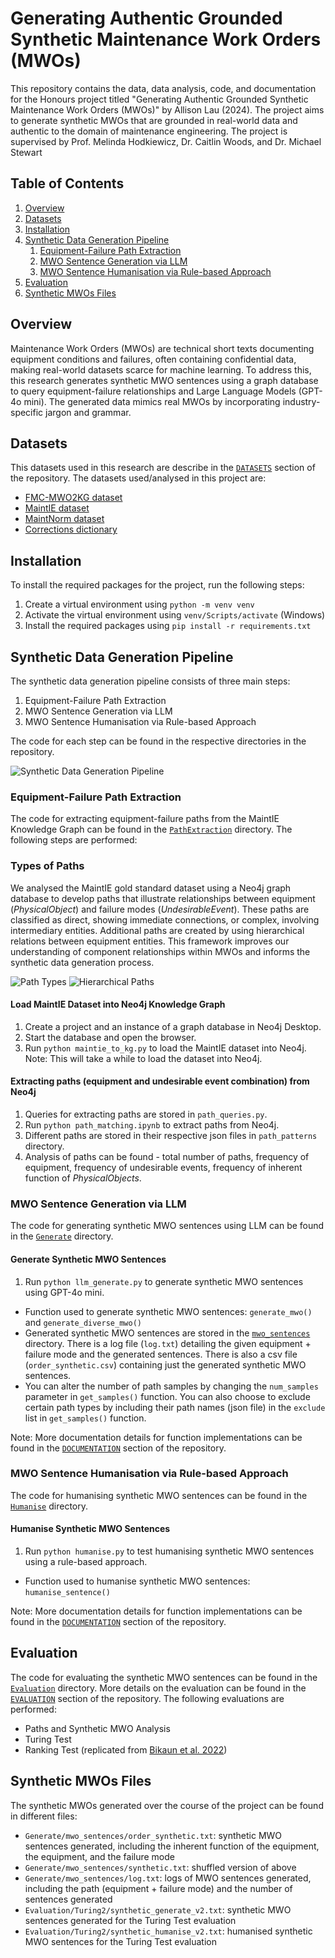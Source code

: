 # Generating Authentic Grounded Synthetic Maintenance Work Orders (MWOs)

This repository contains the data, data analysis, code, and documentation for the Honours project titled "Generating Authentic Grounded Synthetic Maintenance Work Orders (MWOs)" by Allison Lau (2024). The project aims to generate synthetic MWOs that are grounded in real-world data and authentic to the domain of maintenance engineering. The project is supervised by Prof. Melinda Hodkiewicz, Dr. Caitlin Woods, and Dr. Michael Stewart

## Table of Contents

1. [Overview](#overview)
2. [Datasets](#datasets)
3. [Installation](#installation)
4. [Synthetic Data Generation Pipeline](#synthetic-data-generation-pipeline)
    1. [Equipment-Failure Path Extraction](#equipment-failure-path-extraction)
    2. [MWO Sentence Generation via LLM](#mwo-sentence-generation-via-llm)
    3. [MWO Sentence Humanisation via Rule-based Approach](#mwo-sentence-humanisation-via-rule-based-approach)
5. [Evaluation](#evaluation)
6. [Synthetic MWOs Files](#synthetic-mwos-files)

## Overview

Maintenance Work Orders (MWOs) are technical short texts documenting equipment conditions and failures, often containing confidential data, making real-world datasets scarce for machine learning. To address this, this research generates synthetic MWO sentences using a graph database to query equipment-failure relationships and Large Language Models (GPT-4o mini). The generated data mimics real MWOs by incorporating industry-specific jargon and grammar. 

## Datasets

This datasets used in this research are describe in the [`DATASETS`](https://github.com/nlp-tlp/Hons24_AllisonLau/blob/main/DATASETS.md) section of the repository. The datasets used/analysed in this project are:

- [FMC-MWO2KG dataset](https://paperswithcode.com/dataset/fmc-mwo2kg)
- [MaintIE dataset](https://github.com/nlp-tlp/maintie)
- [MaintNorm dataset](https://github.com/nlp-tlp/maintnorm)
- [Corrections dictionary](https://github.com/nlp-tlp/Hons24_AllisonLau/tree/main/data/Corrections)

## Installation

To install the required packages for the project, run the following steps:

1. Create a virtual environment using `python -m venv venv`
2. Activate the virtual environment using `venv/Scripts/activate` (Windows)
3. Install the required packages using `pip install -r requirements.txt`

## Synthetic Data Generation Pipeline

The synthetic data generation pipeline consists of three main steps:
1. Equipment-Failure Path Extraction
2. MWO Sentence Generation via LLM
3. MWO Sentence Humanisation via Rule-based Approach

The code for each step can be found in the respective directories in the repository.

![Synthetic Data Generation Pipeline](Images/process.png)

### Equipment-Failure Path Extraction

The code for extracting equipment-failure paths from the MaintIE Knowledge Graph can be found in the [`PathExtraction`](https://github.com/nlp-tlp/Hons24_AllisonLau/tree/main/PathExtraction) directory. The following steps are performed:

### Types of Paths

We analysed the MaintIE gold standard dataset using a Neo4j graph database to develop paths that illustrate relationships between equipment (*PhysicalObject*) and failure modes (*UndesirableEvent*). These paths are classified as direct, showing immediate connections, or complex, involving intermediary entities. Additional paths are created by using hierarchical relations between equipment entities. This framework improves our understanding of component relationships within MWOs and informs the synthetic data generation process.

![Path Types](Images/paths.png)
![Hierarchical Paths](Images/hierarchical.png)

#### Load MaintIE Dataset into Neo4j Knowledge Graph

1. Create a project and an instance of a graph database in Neo4j Desktop.
2. Start the database and open the browser.
3. Run `python maintie_to_kg.py` to load the MaintIE dataset into Neo4j.
Note: This will take a while to load the dataset into Neo4j.

#### Extracting paths (equipment and undesirable event combination) from Neo4j

1. Queries for extracting paths are stored in `path_queries.py`.
2. Run `python path_matching.ipynb` to extract paths from Neo4j.
3. Different paths are stored in their respective json files in `path_patterns` directory.
4. Analysis of paths can be found - total number of paths, frequency of equipment, frequency of undesirable events, frequency of inherent function of *PhysicalObjects*.

### MWO Sentence Generation via LLM

The code for generating synthetic MWO sentences using LLM can be found in the [`Generate`](https://github.com/nlp-tlp/Hons24_AllisonLau/tree/main/Generate) directory. 

#### Generate Synthetic MWO Sentences

1. Run `python llm_generate.py` to generate synthetic MWO sentences using GPT-4o mini.
- Function used to generate synthetic MWO sentences: `generate_mwo()` and `generate_diverse_mwo()`
- Generated synthetic MWO sentences are stored in the [`mwo_sentences`](https://github.com/nlp-tlp/Hons24_AllisonLau/blob/main/Generate/mwo_sentences) directory. There is a log file (`log.txt`) detailing the given equipment + failure mode and the generated sentences. There is also a csv file (`order_synthetic.csv`) containing just the generated synthetic MWO sentences.
- You can alter the number of path samples by changing the `num_samples` parameter in `get_samples()` function. You can also choose to exclude certain path types by including their path names (json file) in the `exclude` list in `get_samples()` function.

Note: More documentation details for function implementations can be found in the [`DOCUMENTATION`](https://github.com/nlp-tlp/Hons24_AllisonLau/blob/main/DOCUMENTATION.md) section of the repository.

### MWO Sentence Humanisation via Rule-based Approach

The code for humanising synthetic MWO sentences can be found in the [`Humanise`](https://github.com/nlp-tlp/Hons24_AllisonLau/tree/main/Humanise) directory. 

#### Humanise Synthetic MWO Sentences

1. Run `python humanise.py` to test humanising synthetic MWO sentences using a rule-based approach.
- Function used to humanise synthetic MWO sentences: `humanise_sentence()`

Note: More documentation details for function implementations can be found in the [`DOCUMENTATION`](https://github.com/nlp-tlp/Hons24_AllisonLau/blob/main/DOCUMENTATION.md) section of the repository.

## Evaluation

The code for evaluating the synthetic MWO sentences can be found in the [`Evaluation`](https://github.com/nlp-tlp/Hons24_AllisonLau/tree/main/Evaluation) directory. More details on the evaluation can be found in the [`EVALUATION`](https://github.com/nlp-tlp/Hons24_AllisonLau/blob/main/EVALUATION.md) section of the repository. The following evaluations are performed:
- Paths and Synthetic MWO Analysis
- Turing Test
- Ranking Test (replicated from [Bikaun et al. 2022](https://github.com/nlp-tlp/cfg_technical_short_text))

## Synthetic MWOs Files

The synthetic MWOs generated over the course of the project can be found in different files:
- `Generate/mwo_sentences/order_synthetic.txt`: synthetic MWO sentences generated, including the inherent function of the equipment, the equipment, and the failure mode
- `Generate/mwo_sentences/synthetic.txt`: shuffled version of above
- `Generate/mwo_sentences/log.txt`: logs of MWO sentences generated, including the path (equipment + failure mode) and the number of sentences generated
- `Evaluation/Turing2/synthetic_generate_v2.txt`: synthetic MWO sentences generated for the Turing Test evaluation
- `Evaluation/Turing2/synthetic_humanise_v2.txt`: humanised synthetic MWO sentences for the Turing Test evaluation